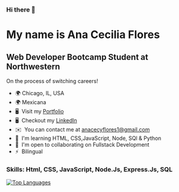 ### Hi there 👋
My name is Ana Cecilia Flores
===================================

Web Developer Bootcamp Student at Northwestern
----------------------------------------------

On the process of switching careers!

*   🌍 Chicago, IL, USA
*   🌍 Mexicana
*   🖥️  Visit my [Portfolio](https://anacecyflores1.github.io/AF-Portfolio/)
*   🖥️  Checkout my [LinkedIn](https://www.linkedin.com/in/anacecyflores/)
*   ✉️  You can contact me at [anacecyflores1@gmail.com](mailto:anacecyflores1@gmail.com)
*   🧠  I'm learning HTML, CSS,JavaScript, Node, SQl & Python
*   🤝  I'm open to collaborating on Fullstack Development
*   ⚡  Bilingual
### Skills: Html, CSS, JavaScript, Node.Js, Express.Js, SQL  <p align="left">
  
  <a href="https://github.com/anacecyflores1" align="left"><img src="https://github-readme-stats.vercel.app/api/top-langs/?username=anacecyflores1&langs_count=10&title_color=ADEFD1FF&text_color=f5f5f5&icon_color=14b8a6&bg_color=171717&hide_border=true&locale=en&custom_title=Top%20%Languages" alt="Top Languages" /></a>
